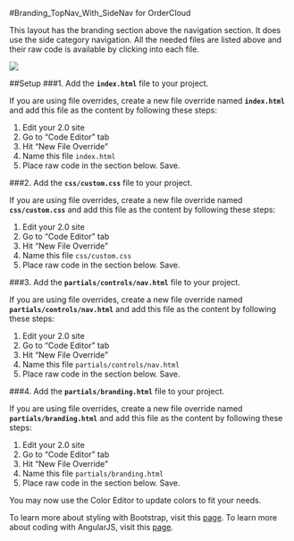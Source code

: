 #Branding_TopNav_With_SideNav for OrderCloud

This layout has the branding section above the navigation section.  It does use the side category navigation.  All the needed files are listed above and their raw code is available by clicking into each file.

<img src="http://www.four51.com/Themes/Custom/44a345ec-b447-4197-8cd1-dc727af8e069/LayoutOptions/Branding_TopNav_With_SideNav.PNG">

##Setup
###1. Add the **`index.html`** file to your project.

If you are using file overrides, create a new file override named **`index.html`** and add this file as the content by following these steps:

 1. Edit your 2.0 site
 2. Go to “Code Editor” tab
 3. Hit “New File Override”
 4. Name this file `index.html`
 5. Place raw code in the section below. Save.

###2. Add the **`css/custom.css`** file to your project.

If you are using file overrides, create a new file override named **`css/custom.css`** and add this file as the content by following these steps:

 1. Edit your 2.0 site
 2. Go to “Code Editor” tab
 3. Hit “New File Override”
 4. Name this file `css/custom.css`
 5. Place raw code in the section below. Save.

###3. Add the **`partials/controls/nav.html`** file to your project.

If you are using file overrides, create a new file override named **`partials/controls/nav.html`** and add this file as the content by following these steps:

 1. Edit your 2.0 site
 2. Go to “Code Editor” tab
 3. Hit “New File Override”
 4. Name this file `partials/controls/nav.html`
 5. Place raw code in the section below. Save.

###4. Add the **`partials/branding.html`** file to your project.

If you are using file overrides, create a new file override named **`partials/branding.html`** and add this file as the content by following these steps:

 1. Edit your 2.0 site
 2. Go to “Code Editor” tab
 3. Hit “New File Override”
 4. Name this file `partials/branding.html`
 5. Place raw code in the section below. Save.

You may now use the Color Editor to update colors to fit your needs.

To learn more about styling with Bootstrap, visit this [page](http://getbootstrap.com/css).
To learn more about coding with AngularJS, visit this [page](https://angularjs.org).